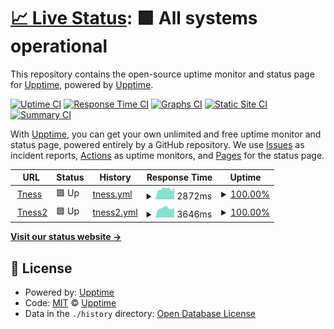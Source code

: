 # [📈 Live Status](https://upptime.github.io/upptime): <!--live status--> **🟩 All systems operational**

This repository contains the open-source uptime monitor and status page for [Upptime](https://upptime.js.org), powered by [Upptime](https://github.com/upptime/upptime).

[![Uptime CI](https://github.com/digitalwunder/status-2/workflows/Uptime%20CI/badge.svg)](https://github.com/digitalwunder/status-2/actions?query=workflow%3A%22Uptime+CI%22)
[![Response Time CI](https://github.com/digitalwunder/status-2/workflows/Response%20Time%20CI/badge.svg)](https://github.com/digitalwunder/status-2/actions?query=workflow%3A%22Response+Time+CI%22)
[![Graphs CI](https://github.com/digitalwunder/status-2/workflows/Graphs%20CI/badge.svg)](https://github.com/digitalwunder/status-2/actions?query=workflow%3A%22Graphs+CI%22)
[![Static Site CI](https://github.com/digitalwunder/status-2/workflows/Static%20Site%20CI/badge.svg)](https://github.com/digitalwunder/status-2/actions?query=workflow%3A%22Static+Site+CI%22)
[![Summary CI](https://github.com/digitalwunder/status-2/workflows/Summary%20CI/badge.svg)](https://github.com/digitalwunder/status-2/actions?query=workflow%3A%22Summary+CI%22)

With [Upptime](https://upptime.js.org), you can get your own unlimited and free uptime monitor and status page, powered entirely by a GitHub repository. We use [Issues](https://github.com/upptime/upptime/issues) as incident reports, [Actions](https://github.com/digitalwunder/status-2/actions) as uptime monitors, and [Pages](https://upptime.github.io/upptime) for the status page.

<!--start: status pages-->
<!-- This summary is generated by Upptime (https://github.com/upptime/upptime) -->
<!-- Do not edit this manually, your changes will be overwritten -->
<!-- prettier-ignore -->
| URL | Status | History | Response Time | Uptime |
| --- | ------ | ------- | ------------- | ------ |
| <img alt="" src="https://favicons.githubusercontent.com/www.tness.de" height="13"> [Tness](https://www.tness.de) | 🟩 Up | [tness.yml](https://github.com/digitalwunder/status-2/commits/HEAD/history/tness.yml) | <details><summary><img alt="Response time graph" src="./graphs/tness/response-time-week.png" height="20"> 2872ms</summary><br><a href="https://digitalwunder.github.io/status-2/history/tness"><img alt="Response time 2279" src="https://img.shields.io/endpoint?url=https%3A%2F%2Fraw.githubusercontent.com%2Fdigitalwunder%2Fstatus-2%2FHEAD%2Fapi%2Ftness%2Fresponse-time.json"></a><br><a href="https://digitalwunder.github.io/status-2/history/tness"><img alt="24-hour response time 2300" src="https://img.shields.io/endpoint?url=https%3A%2F%2Fraw.githubusercontent.com%2Fdigitalwunder%2Fstatus-2%2FHEAD%2Fapi%2Ftness%2Fresponse-time-day.json"></a><br><a href="https://digitalwunder.github.io/status-2/history/tness"><img alt="7-day response time 2872" src="https://img.shields.io/endpoint?url=https%3A%2F%2Fraw.githubusercontent.com%2Fdigitalwunder%2Fstatus-2%2FHEAD%2Fapi%2Ftness%2Fresponse-time-week.json"></a><br><a href="https://digitalwunder.github.io/status-2/history/tness"><img alt="30-day response time 2924" src="https://img.shields.io/endpoint?url=https%3A%2F%2Fraw.githubusercontent.com%2Fdigitalwunder%2Fstatus-2%2FHEAD%2Fapi%2Ftness%2Fresponse-time-month.json"></a><br><a href="https://digitalwunder.github.io/status-2/history/tness"><img alt="1-year response time 2279" src="https://img.shields.io/endpoint?url=https%3A%2F%2Fraw.githubusercontent.com%2Fdigitalwunder%2Fstatus-2%2FHEAD%2Fapi%2Ftness%2Fresponse-time-year.json"></a></details> | <details><summary><a href="https://digitalwunder.github.io/status-2/history/tness">100.00%</a></summary><a href="https://digitalwunder.github.io/status-2/history/tness"><img alt="All-time uptime 99.91%" src="https://img.shields.io/endpoint?url=https%3A%2F%2Fraw.githubusercontent.com%2Fdigitalwunder%2Fstatus-2%2FHEAD%2Fapi%2Ftness%2Fuptime.json"></a><br><a href="https://digitalwunder.github.io/status-2/history/tness"><img alt="24-hour uptime 100.00%" src="https://img.shields.io/endpoint?url=https%3A%2F%2Fraw.githubusercontent.com%2Fdigitalwunder%2Fstatus-2%2FHEAD%2Fapi%2Ftness%2Fuptime-day.json"></a><br><a href="https://digitalwunder.github.io/status-2/history/tness"><img alt="7-day uptime 100.00%" src="https://img.shields.io/endpoint?url=https%3A%2F%2Fraw.githubusercontent.com%2Fdigitalwunder%2Fstatus-2%2FHEAD%2Fapi%2Ftness%2Fuptime-week.json"></a><br><a href="https://digitalwunder.github.io/status-2/history/tness"><img alt="30-day uptime 99.96%" src="https://img.shields.io/endpoint?url=https%3A%2F%2Fraw.githubusercontent.com%2Fdigitalwunder%2Fstatus-2%2FHEAD%2Fapi%2Ftness%2Fuptime-month.json"></a><br><a href="https://digitalwunder.github.io/status-2/history/tness"><img alt="1-year uptime 99.91%" src="https://img.shields.io/endpoint?url=https%3A%2F%2Fraw.githubusercontent.com%2Fdigitalwunder%2Fstatus-2%2FHEAD%2Fapi%2Ftness%2Fuptime-year.json"></a></details>
| <img alt="" src="https://favicons.githubusercontent.com/tness.de" height="13"> [Tness2](https://tness.de) | 🟩 Up | [tness2.yml](https://github.com/digitalwunder/status-2/commits/HEAD/history/tness2.yml) | <details><summary><img alt="Response time graph" src="./graphs/tness2/response-time-week.png" height="20"> 3646ms</summary><br><a href="https://digitalwunder.github.io/status-2/history/tness2"><img alt="Response time 2535" src="https://img.shields.io/endpoint?url=https%3A%2F%2Fraw.githubusercontent.com%2Fdigitalwunder%2Fstatus-2%2FHEAD%2Fapi%2Ftness2%2Fresponse-time.json"></a><br><a href="https://digitalwunder.github.io/status-2/history/tness2"><img alt="24-hour response time 2981" src="https://img.shields.io/endpoint?url=https%3A%2F%2Fraw.githubusercontent.com%2Fdigitalwunder%2Fstatus-2%2FHEAD%2Fapi%2Ftness2%2Fresponse-time-day.json"></a><br><a href="https://digitalwunder.github.io/status-2/history/tness2"><img alt="7-day response time 3646" src="https://img.shields.io/endpoint?url=https%3A%2F%2Fraw.githubusercontent.com%2Fdigitalwunder%2Fstatus-2%2FHEAD%2Fapi%2Ftness2%2Fresponse-time-week.json"></a><br><a href="https://digitalwunder.github.io/status-2/history/tness2"><img alt="30-day response time 3502" src="https://img.shields.io/endpoint?url=https%3A%2F%2Fraw.githubusercontent.com%2Fdigitalwunder%2Fstatus-2%2FHEAD%2Fapi%2Ftness2%2Fresponse-time-month.json"></a><br><a href="https://digitalwunder.github.io/status-2/history/tness2"><img alt="1-year response time 2535" src="https://img.shields.io/endpoint?url=https%3A%2F%2Fraw.githubusercontent.com%2Fdigitalwunder%2Fstatus-2%2FHEAD%2Fapi%2Ftness2%2Fresponse-time-year.json"></a></details> | <details><summary><a href="https://digitalwunder.github.io/status-2/history/tness2">100.00%</a></summary><a href="https://digitalwunder.github.io/status-2/history/tness2"><img alt="All-time uptime 99.90%" src="https://img.shields.io/endpoint?url=https%3A%2F%2Fraw.githubusercontent.com%2Fdigitalwunder%2Fstatus-2%2FHEAD%2Fapi%2Ftness2%2Fuptime.json"></a><br><a href="https://digitalwunder.github.io/status-2/history/tness2"><img alt="24-hour uptime 100.00%" src="https://img.shields.io/endpoint?url=https%3A%2F%2Fraw.githubusercontent.com%2Fdigitalwunder%2Fstatus-2%2FHEAD%2Fapi%2Ftness2%2Fuptime-day.json"></a><br><a href="https://digitalwunder.github.io/status-2/history/tness2"><img alt="7-day uptime 100.00%" src="https://img.shields.io/endpoint?url=https%3A%2F%2Fraw.githubusercontent.com%2Fdigitalwunder%2Fstatus-2%2FHEAD%2Fapi%2Ftness2%2Fuptime-week.json"></a><br><a href="https://digitalwunder.github.io/status-2/history/tness2"><img alt="30-day uptime 99.96%" src="https://img.shields.io/endpoint?url=https%3A%2F%2Fraw.githubusercontent.com%2Fdigitalwunder%2Fstatus-2%2FHEAD%2Fapi%2Ftness2%2Fuptime-month.json"></a><br><a href="https://digitalwunder.github.io/status-2/history/tness2"><img alt="1-year uptime 99.90%" src="https://img.shields.io/endpoint?url=https%3A%2F%2Fraw.githubusercontent.com%2Fdigitalwunder%2Fstatus-2%2FHEAD%2Fapi%2Ftness2%2Fuptime-year.json"></a></details>

<!--end: status pages-->

[**Visit our status website →**](https://upptime.github.io/upptime)

## 📄 License

- Powered by: [Upptime](https://github.com/upptime/upptime)
- Code: [MIT](./LICENSE) © [Upptime](https://upptime.js.org)
- Data in the `./history` directory: [Open Database License](https://opendatacommons.org/licenses/odbl/1-0/)
